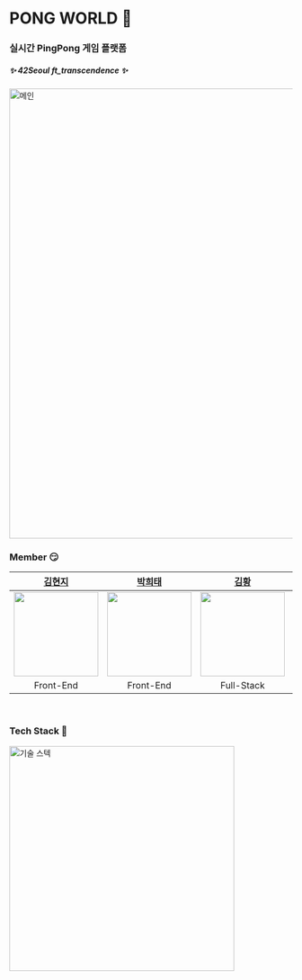 # PONG WORLD 🏓
### 실시간 PingPong 게임 플랫폼
##### :sparkles: 42Seoul ft_transcendence :sparkles:
<img width="800" alt="메인" src="https://github.com/Tscen-Rangers/ft_transcendence/assets/74671573/db0d735e-5573-4403-9e2f-d8cf3892bf50">

### Member :smirk:
| [김현지](https://github.com/licakim) | [박희태](https://github.com/heeeete) | [김황](https://github.com/kimheyyy) | [박지민](https://github.com/Jimin0304) |  [이지현](https://github.com/JH713) |
| :---: | :---: | :---: | :---: | :---: |
| <img src="https://avatars.githubusercontent.com/u/103026721?v=4" width="150"/> | <img src="https://avatars.githubusercontent.com/u/101648575?v=4" width="150"/> | <img src="https://avatars.githubusercontent.com/u/75826924?v=4" width="150"/> | <img src="https://avatars.githubusercontent.com/u/74671573?v=4" width="150"/> | <img src="https://avatars.githubusercontent.com/u/86519350?v=4" width="150"/> |
| Front-End | Front-End | Full-Stack | Back-End | Back-End |

<br/>

### Tech Stack :eyes:
<img width="400" alt="기술 스텍" src="https://github.com/Tscen-Rangers/ft_transcendence/assets/74671573/0f8659bd-a3e5-4c4f-beae-1022d64e7c93">
